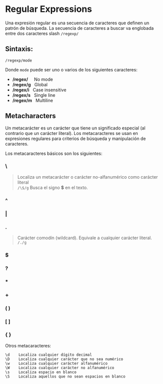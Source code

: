 # Regular Expressions
Una expresión regular es una secuencia de caracteres que definen un patrón de búsqueda.
La secuencia de caracteres a buscar va englobada entre dos caracteres slash `/regexp/`

## Sintaxis:
```
/regexp/mode
```
Donde `mode` puede ser uno o varios de los siguientes caracteres:
* **/regex/**&nbsp;&nbsp;&nbsp;&nbsp;&nbsp;No mode 
* **/regex/g**&nbsp;&nbsp;&nbsp;Global
* **/regex/i**&nbsp;&nbsp;&nbsp;Case insensitive 
* **/regex/s**&nbsp;&nbsp;&nbsp;Single line 
* **/regex/m**&nbsp;&nbsp;&nbsp;Multiline

## Metacharacters
Un metacarácter es un carácter que tiene un significado especial (al contrario que un carácter literal).
Los metacaracteres se usan en expresiones regulares para criterios de búsqueda y manipulación de caracteres.

Los metacaracteres básicos son los siguientes:

### \
> Localiza un metacarácter o carácter no-alfanumérico como carácter literal <br>
`/\$/g` Busca el signo **$** en el texto.


### ^
### |
### . 
> Carácter comodín (wildcard). Equivale a cualquier carácter literal.<br>
`/./g`


### $ 
### ? 
### * 
### + 
### ( )
### [ ]
### { }

Otros metacaracteres:
```
\d    Localiza cualquier dígito decimal
\D    Localiza cualquier carácter que no sea numérico
\w    Localiza cualquier carácter alfanumérico
\W    Localiza cualquier carácter no alfanumérico
\s    Localiza espacio en blanco
\S    Localiza aquellos que no sean espacios en blanco
```
